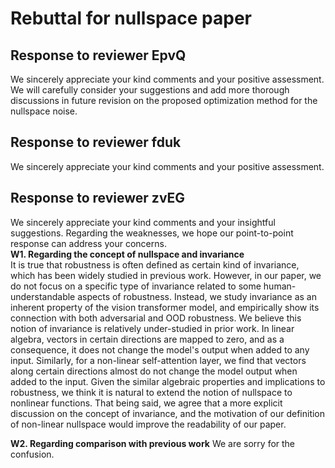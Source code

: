 # Rebuttal for nullspace paper
## Response to reviewer EpvQ
We sincerely appreciate your kind comments and your positive assessment. We will carefully consider your suggestions and
add more thorough discussions in future revision on the proposed optimization method for the nullspace noise.

## Response to reviewer fduk
We sincerely appreciate your kind comments and your positive assessment.

## Response to reviewer zvEG
We sincerely appreciate your kind comments and your insightful suggestions. Regarding the weaknesses, we hope our point-to-point response can address your concerns.\
**W1. Regarding the concept of nullspace and invariance** \
It is true that robustness is often defined as certain kind of invariance, which has been widely studied in previous work. 
However, in our paper, we do not focus on a specific type of invariance related to some human-understandable aspects of robustness. 
Instead, we study invariance as an inherent property of the vision transformer model, and empirically show its
connection with both adversarial and OOD robustness. We believe this notion of invariance is relatively under-studied in prior work.
In linear algebra, vectors in certain directions are mapped to zero, and
as a consequence, it does not change the model's output when added to any
input. Similarly, for a non-linear self-attention layer, we find that vectors along certain directions almost do not change the model output 
when added to the input. Given the similar algebraic properties and implications to robustness, we think it is natural to extend the notion of
nullspace to nonlinear functions. That being said, we agree that a more explicit 
discussion on the concept of invariance, and the motivation of our definition of non-linear nullspace would improve the readability of 
our paper.


**W2. Regarding comparison with previous work**
We are sorry for the confusion. 